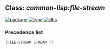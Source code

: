 ## Class: ***common-lisp:file-stream***
[![package](https://img.shields.io/badge/Package-COMMON--LISP-5f9ea0.svg?style=social&colorA=999999)](../) [![type](https://img.shields.io/badge/Type-Class-5f9ea0.svg?style=social&colorA=999999)](../#class) [![clhs](https://img.shields.io/badge/CLHS-FILE--STREAM-5f9ea0.svg?style=social&colorA=999999)](http://www.lispworks.com/documentation/HyperSpec/Body/t_file_s.htm) 
### Precedence list
```
(FILE-STREAM STREAM T)
```
